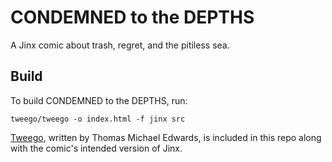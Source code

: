 # CONDEMNED to the DEPTHS

A Jinx comic about trash, regret, and the pitiless sea.

## Build

To build CONDEMNED to the DEPTHS, run:

`tweego/tweego -o index.html -f jinx src`

[Tweego](http://www.motoslave.net/tweego/), written by Thomas Michael Edwards, is included in this repo along with the comic's intended version of Jinx.
